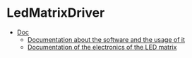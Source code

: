 # LedMatrixDriver

- [Doc](./Doc/)
  - [Documentation about the software and the usage of it](./Doc/Software.md)
  - [Documentation of the electronics of the LED matrix](./Doc/SignalFlow.md)
